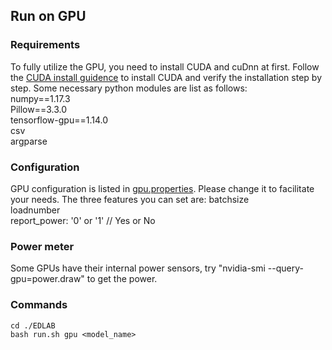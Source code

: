## Run on GPU

### Requirements
To fully utilize the GPU, you need to install CUDA and cuDnn at first. Follow the [CUDA install guidence](https://docs.nvidia.com/cuda/cuda-quick-start-guide/index.html) to install CUDA and verify the installation step by step. 
Some necessary python modules are list as follows:  
numpy==1.17.3  
Pillow==3.3.0  
tensorflow-gpu==1.14.0  
csv  
argparse  

### Configuration
GPU configuration is listed in [gpu.properties](scripts/gpu/gpu.properties). Please change it to facilitate your needs. The three features you can set are: 
batchsize  
loadnumber  
report_power: '0' or '1' // Yes or No  

### Power meter
Some GPUs have their internal power sensors, try "nvidia-smi --query-gpu=power.draw" to get the power.  

### Commands
``` shell script 
cd ./EDLAB 
bash run.sh gpu <model_name> 
```
